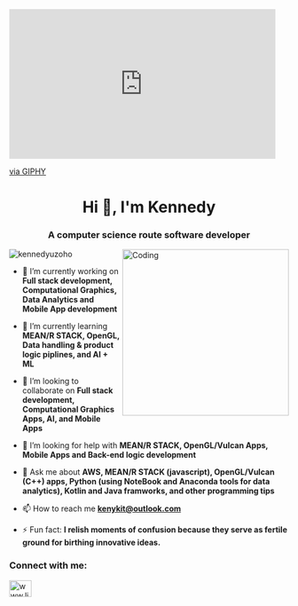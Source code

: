 

<iframe src="https://giphy.com/embed/v7xhCSCeYAug6JZ8qa" width="480" height="270" frameBorder="0" class="giphy-embed" allowFullScreen></iframe><p><a href="https://giphy.com/gifs/iridium-constellation-satellite-v7xhCSCeYAug6JZ8qa">via GIPHY</a></p>
<h1 align="center">Hi 👋, I'm Kennedy</h1>
<h3 align="center">A computer science route software developer</h3>
<img align="right" alt="Coding" width="300" src="https://images.squarespace-cdn.com/content/v1/5769fc401b631bab1addb2ab/1541580611624-TE64QGKRJG8SWAIUS7NS/coding-freak.gif")

<p align="left"> <img src="https://komarev.com/ghpvc/?username=kennedyuzoho&label=Profile%20views&color=0e75b6&style=flat" alt="kennedyuzoho" /> </p>

- 🔭 I’m currently working on **Full stack development, Computational Graphics, Data Analytics and Mobile App development**

- 🌱 I’m currently learning **MEAN/R STACK, OpenGL, Data handling & product logic piplines, and AI + ML**

- 👯 I’m looking to collaborate on **Full stack development, Computational Graphics Apps, AI, and Mobile Apps**

- 🤝 I’m looking for help with **MEAN/R STACK, OpenGL/Vulcan Apps, Mobile Apps and Back-end logic development**

- 💬 Ask me about **AWS, MEAN/R STACK (javascript), OpenGL/Vulcan (C++) apps, Python (using NoteBook and Anaconda tools for data analytics), Kotlin and Java framworks, and other programming tips**

- 📫 How to reach me **kenykit@outlook.com**

- ⚡ Fun fact: **I relish moments of confusion because they serve as fertile ground for birthing innovative ideas.**

<h3 align="left">Connect with me:</h3>
<p align="left">
<a href="https://www.linkedin.com/in/kennedy-u/" target="blank"><img align="center" src="https://raw.githubusercontent.com/rahuldkjain/github-profile-readme-generator/master/src/images/icons/Social/linked-in-alt.svg" alt="www.linkedin.com/in/kennedy-u" height="30" width="40" /></a>
</p>
